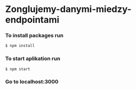 # Zonglujemy-danymi-miedzy-endpointami

### To install packages run
```sh
$ npm install
```

### To start aplikation run
```sh
$ npm start
```

### Go to localhost:3000

